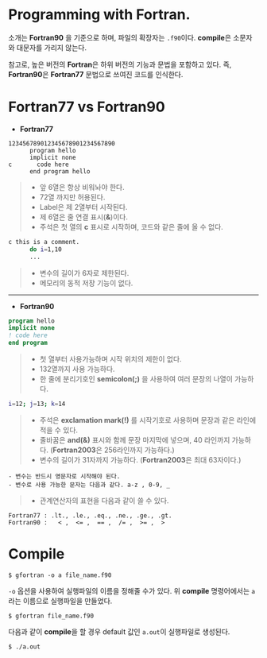 # Programming with Fortran.

소개는 **Fortran90** 을 기준으로 하며, 파일의 확장자는 `.f90`이다. **compile**은 소문자와 대문자를 가리지 않는다.

참고로, 높은 버전의 **Fortran**은 하위 버전의 기능과 문법을 포함하고 있다. 즉, **Fortran90**은 **Fortran77** 문법으로 쓰여진 코드를 인식한다.

# Fortran77 vs Fortran90

- **Fortran77**

```
123456789012345678901234567890
      program hello
      implicit none
c       code here
      end program hello
```
> - 앞 6열은 항상 비워놔야 한다.
> - 72열 까지만 허용된다.
> - Label은 제 2열부터 시작된다.
> - 제 6열은 줄 연결 표시(**&**)이다.
> - 주석은 첫 열의 **c** 표시로 시작하며, 코드와 같은 줄에 올 수 없다.
```bash
c this is a comment.
      do i=1,10
      ...
```
> - 변수의 길이가 6자로 제한된다.
> - 메모리의 동적 저장 기능이 없다.
- - -

- **Fortran90**

```fortran
program hello
implicit none
! code here
end program
```
> - 첫 열부터 사용가능하며 시작 위치의 제한이 없다.
> - 132열까지 사용 가능하다.
> - 한 줄에 분리기호인 **semicolon(;)** 을 사용하여 여러 문장의 나열이 가능하다.
```bash
i=12; j=13; k=14
```
> - 주석은 **exclamation mark(!)** 를 시작기호로 사용하며 문장과 같은 라인에 적을 수 있다.
> - 줄바꿈은 **and(&)** 표시와 함께 문장 마지막에 넣으며, 40 라인까지 가능하다. (**Fortran2003**은 256라인까지 가능하다.)
> - 변수의 길이가 31자까지 가능하다. (**Fortran2003**은 최대 63자이다.)
```
- 변수는 반드시 영문자로 시작해야 된다.
- 변수로 사용 가능한 문자는 다음과 같다. a-z , 0-9, _
```
> - 관계연산자의 표현을 다음과 같이 쓸 수 있다.
```
Fortran77 : .lt., .le., .eq., .ne., .ge., .gt. 
Fortran90 :   < ,  <= ,  == ,  /= ,  >= ,  > 
```

# Compile

```
$ gfortran -o a file_name.f90
```
`-o` 옵션을 사용하여 실행파일의 이름을 정해줄 수가 있다. 위 **compile** 명령어에서는 `a`라는 이름으로 실행파일을 만들었다.

```
$ gfortran file_name.f90
```
다음과 같이 **compile**을 할 경우 default 값인 `a.out`이 실행파일로 생성된다.

```
$ ./a.out
```
